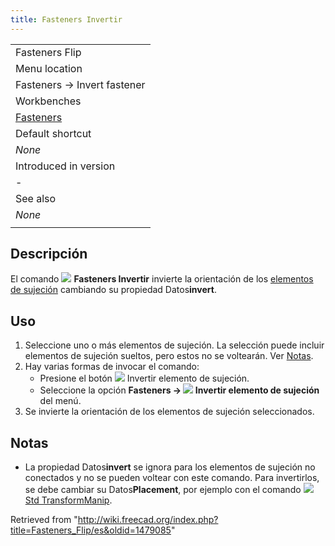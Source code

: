 ```yaml
---
title: Fasteners Invertir
---
```

|  |
| --- |
| Fasteners Flip |
| Menu location |
| Fasteners → Invert fastener |
| Workbenches |
| [Fasteners](/Fasteners_Workbench "Fasteners Workbench") |
| Default shortcut |
| *None* |
| Introduced in version |
| - |
| See also |
| *None* |
|  |

## Descripción

El comando ![](/images/Fasteners_Flip.svg) **Fasteners Invertir** invierte la orientación de los [elementos de sujeción](/Fasteners_Workbench#Usage "Fasteners Workbench") cambiando su propiedad Datos**invert**.

## Uso

1. Seleccione uno o más elementos de sujeción. La selección puede incluir elementos de sujeción sueltos, pero estos no se voltearán. Ver [Notas](#Notas).
2. Hay varias formas de invocar el comando:
   * Presione el botón ![](/images/Fasteners_Flip.svg) Invertir elemento de sujeción.
   * Seleccione la opción **Fasteners → ![](/images/Fasteners_Flip.svg) Invertir elemento de sujeción** del menú.
3. Se invierte la orientación de los elementos de sujeción seleccionados.

## Notas

* La propiedad Datos**invert** se ignora para los elementos de sujeción no conectados y no se pueden voltear con este comando. Para invertirlos, se debe cambiar su Datos**Placement**, por ejemplo con el comando ![](/images/Std_TransformManip.svg) [Std TransformManip](/index.php?title=Std_TransformManip/es&action=edit&redlink=1 "Std TransformManip/es (page does not exist)").

Retrieved from "<http://wiki.freecad.org/index.php?title=Fasteners_Flip/es&oldid=1479085>"